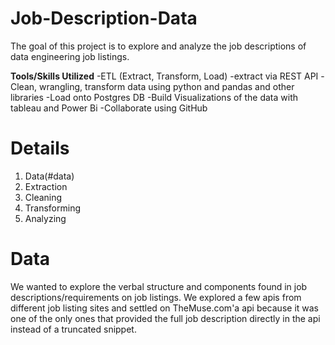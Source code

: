# Job-Description-Data
  The goal of this project is to explore and analyze the job descriptions of data engineering job listings.
  
**Tools/Skills Utilized**
-ETL (Extract, Transform, Load)
-extract via REST API
-Clean, wrangling, transform data using python and pandas and other libraries
-Load onto Postgres DB
-Build Visualizations of the data with tableau and Power Bi
-Collaborate using GitHub



# Details

1. Data(#data)
2. Extraction
3. Cleaning
4. Transforming
5. Analyzing


# Data

  We wanted to explore the verbal structure and components found in job descriptions/requirements on job listings.  We explored a few apis from different job listing sites and settled on TheMuse.com'a api because it was one of the only ones that provided the full job description directly in the api instead of a truncated snippet.  


